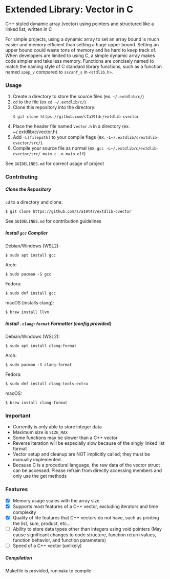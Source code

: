# Extended Library: Vector in C

C++ styled dynamic array (vector) using pointers and structured like a linked list, written in C

For simple projects, using a dynamic array to set an array bound is much easier and memory efficient than setting a huge upper bound.
Setting an upper bound could waste tons of memory and be hard to keep track of.
When developers are limited to using C, a simple dynamic array makes code simpler and take less memory.
Functions are concisely named to match the naming style of C standard library functions, such as a function named `spop_v` compared to `sscanf_s` in `<stdlib.h>`.

### Usage

1. Create a directory to store the source files (ex. `~/.extdlib/c/`)
2. `cd` to the file (ex `cd ~/.extdlib/c/`)
3. Clone this repository into the directory:
   ```
   $ git clone https://github.com/s7a19t4r/extdlib-cvector
   ```
4. Place the header file named `vector.h` in a directory (ex. ~/.extdlib/c/vector.h).
5. Add `-L[filepath]` to your compile flags (ex. `-L~/.extdlib/c/extdlib-cvector/src/`).
6. Compile your source file as normal (ex. `gcc -L~/.extdlib/c/extdlib-cvector/src/ main.c -o main.elf`)

See `GUIDELINES.md` for correct usage of project

### Contributing

##### Clone the Repository

`cd` to a directory and clone:

```
$ git clone https://github.com/s7a19t4r/extdlib-cvector
```

See `GUIDELINES.md` for contribution guidelines

##### Install `gcc` Compiler

Debian/Windows (WSL2):

```
$ sudo apt install gcc
```

Arch:

```
$ sudo pacman -S gcc
```

Fedora:

```
$ sudo dnf install gcc
```

macOS (installs clang):

```
$ brew install llvm
```

##### Install `.clang-format` Formatter (config provided)

Debian/Windows (WSL2):

```
$ sudo apt install clang-format
```

Arch:

```
$ sudo pacman -S clang-format
```

Fedora:

```
$ sudo dnf install clang-tools-extra
```

macOS:

```
$ brew install clang-format
```

### Important

- Currently is only able to store integer data
- Maximum size is `SIZE_MAX`
- Some functions may be slower than a C++ vector
- Reverse iteration will be especially slow because of the singly linked list format
- Vector setup and cleanup are NOT implicitly called; they must be manually implemented.
- Because C is a procedural language, the raw data of the vector struct can be accessed. Please refrain from directly accessing members and only use the get methods

### Features

- [x] Memory usage scales with the array size
- [x] Supports most features of a C++ vector, excluding iterators and time complexity
- [x] Quality of life features that C++ vectors do not have, such as printing the list, sum, product, etc...
- [ ] Ability to store data types other than integers using void pointers (May cause significant changes to code structure, function return values, function behavior, and function parameters)
- [ ] Speed of a C++ vector (unlikely)

##### Compilation

Makefile is provided, run `make` to compile
